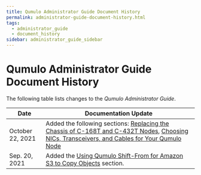 ```yaml
---
title: Qumulo Administrator Guide Document History
permalink: administrator-guide-document-history.html
tags:
  - administrator_guide
  - document_history
sidebar: administrator_guide_sidebar
---
```


# Qumulo Administrator Guide Document History

The following table lists changes to the _Qumulo Administrator Guide_.

| Date | Documentation Update |
| ---- | -------------------- |
| October 22, 2021 | Added the following sections: [Replacing the Chassis of C-168T and C-432T Nodes](/c-168t-c-432t-chassis-replacement.md), [Choosing NICs, Transceivers, and Cables for Your Qumulo Node](/nics-transceivers-cables.md) |
| Sep. 20, 2021 | Added the [Using Qumulo Shift-From for Amazon S3 to Copy Objects](/shift-from-s3.md) section. |
